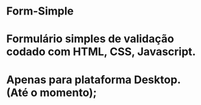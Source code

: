 # Form-Simple
# Formulário simples de validação codado com HTML, CSS, Javascript.
# Apenas para plataforma Desktop. (Até o momento);
